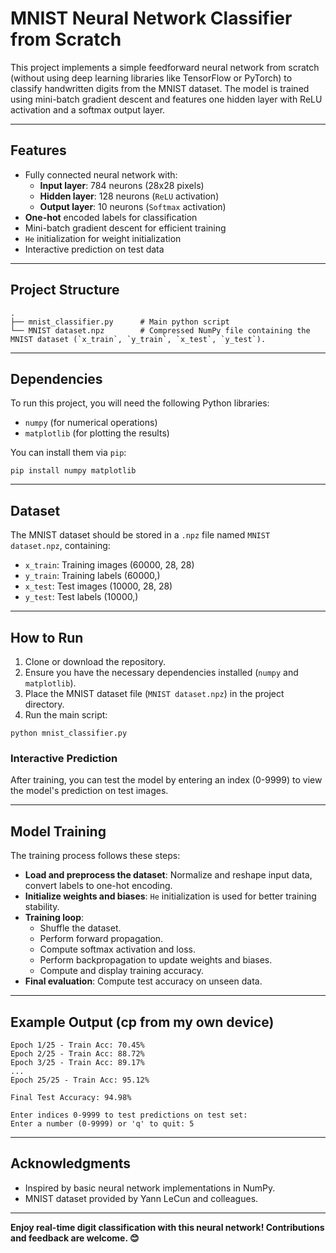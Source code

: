 # MNIST Neural Network Classifier from Scratch

This project implements a simple feedforward neural network from scratch (without using deep learning libraries like TensorFlow or PyTorch) to classify handwritten digits from the MNIST dataset. The model is trained using mini-batch gradient descent and features one hidden layer with ReLU activation and a softmax output layer.

---

## Features

- Fully connected neural network with:
  - __Input layer__: 784 neurons (28x28 pixels)
  - __Hidden layer__: 128 neurons (`ReLU` activation)
  - __Output layer__: 10 neurons (`Softmax` activation)
- __One-hot__ encoded labels for classification
- Mini-batch gradient descent for efficient training
- `He` initialization for weight initialization
- Interactive prediction on test data

---

## Project Structure

```
.
├── mnist_classifier.py      # Main python script
└── MNIST dataset.npz        # Compressed NumPy file containing the MNIST dataset (`x_train`, `y_train`, `x_test`, `y_test`).
```

---

## Dependencies

To run this project, you will need the following Python libraries:
- `numpy` (for numerical operations)
- `matplotlib` (for plotting the results)

You can install them via `pip`:

```
pip install numpy matplotlib
```

---

## Dataset

The MNIST dataset should be stored in a `.npz` file named `MNIST dataset.npz`, containing:
- `x_train`: Training images (60000, 28, 28)
- `y_train`: Training labels (60000,)
- `x_test`: Test images (10000, 28, 28)
- `y_test`: Test labels (10000,)

---

## How to Run

1. Clone or download the repository.
2. Ensure you have the necessary dependencies installed (`numpy` and `matplotlib`).
3. Place the MNIST dataset file (`MNIST dataset.npz`) in the project directory.
4. Run the main script:

```
python mnist_classifier.py
```

### Interactive Prediction

After training, you can test the model by entering an index (0-9999) to view the model's prediction on test images.

---

## Model Training

The training process follows these steps:
- __Load and preprocess the dataset__: Normalize and reshape input data, convert labels to one-hot encoding.
- __Initialize weights and biases__: `He` initialization is used for better training stability.
- __Training loop__:
  - Shuffle the dataset.
  - Perform forward propagation.
  - Compute softmax activation and loss.
  - Perform backpropagation to update weights and biases.
  - Compute and display training accuracy.
- __Final evaluation__: Compute test accuracy on unseen data.

---

## Example Output (cp from my own device)

```
Epoch 1/25 - Train Acc: 70.45%
Epoch 2/25 - Train Acc: 88.72%
Epoch 3/25 - Train Acc: 89.17%
...
Epoch 25/25 - Train Acc: 95.12%

Final Test Accuracy: 94.98%

Enter indices 0-9999 to test predictions on test set:
Enter a number (0-9999) or 'q' to quit: 5
```

---

## Acknowledgments

- Inspired by basic neural network implementations in NumPy.
- MNIST dataset provided by Yann LeCun and colleagues.

---

__Enjoy real-time digit classification with this neural network! Contributions and feedback are welcome. 😊__


